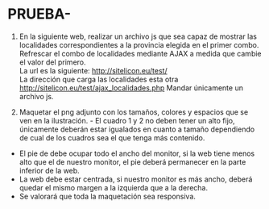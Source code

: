 # PRUEBA-
1. En la siguiente web, realizar un archivo js que sea capaz de mostrar las localidades  correspondientes a la provincia elegida en el primer combo.  Refrescar el combo de localidades mediante AJAX a medida que cambie el valor del primero.  
La url es la siguiente:  http://sitelicon.eu/test/  
La dirección que carga las localidades esta otra  http://sitelicon.eu/test/ajax_localidades.php Mandar únicamente un archivo js. 

2. Maquetar el png adjunto con los tamaños, colores y espacios que se ven en la ilustración.  - El cuadro 1 y 2 no deben tener un alto fijo, únicamente deberán estar igualados en cuanto a tamaño dependiendo de cual de los cuadros sea el que tenga más contenido. 
- El pie de debe ocupar todo el ancho del monitor, si la web tiene menos alto que el de nuestro monitor, el pie deberá permanecer en la parte inferior de la web. 
- La web debe estar centrada, si nuestro monitor es más ancho, deberá quedar el mismo margen a la izquierda que a la derecha. 
- Se valorará que toda la maquetación sea responsiva.
